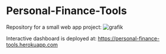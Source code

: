 # Personal-Finance-Tools

Repository for a small web app project:
![grafik](https://user-images.githubusercontent.com/52510339/168897048-c1468e85-ee9c-42ed-b0bc-4a9f20f7c241.png)

Interactive dashboard is deployed at: https://personal-finance-tools.herokuapp.com
